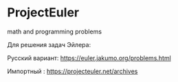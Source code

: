 # ProjectEuler
math and programming problems

Для решения задач Эйлера:

Русский вариант: https://euler.jakumo.org/problems.html

Импортный : https://projecteuler.net/archives
